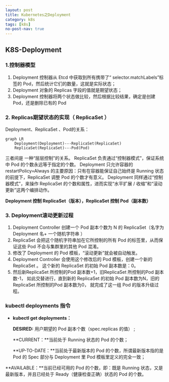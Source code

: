 ```yaml
---
layout: post
title: Kubernetes之Deployment
category: k8s
tags: [k8s]
no-post-nav: true
---
```


## K8S-Deployment



### 1.控制器模型

1. Deployment 控制器从 Etcd 中获取到所有携带了“ selector.matchLabels”标签的 Pod，然后统计它们的数量，这就是实际状态；
2. Deployment 对象的 Replicas 字段的值就是期望状态；
3.  Deployment 控制器将两个状态做比较，然后根据比较结果，确定是创建 Pod，还是删除已有的 Pod 







### 2. Replicas期望状态的实现（ ReplicaSet ）

Deployment、ReplicaSet 、Pod的关系：



```mermaid
graph LR
	Deployment(Deployment)---ReplicaSet(ReplicaSet)
	ReplicaSet(ReplicaSet)---Pod(Pod)
```

三者间是 一种“层层控制”的关系。 ReplicaSet 负责通过“控制器模式”，保证系统中 Pod 的个数永远等于指定的个数。 Deployment 只允许容器的 restartPolicy=Always 的主要原因：只有在容器能保证自己始终是 Running 状态的前提下，ReplicaSet 调整 Pod 的个数才有意义。  Deployment 同样通过“控制器模式”，来操作 ReplicaSet 的个数和属性，进而实现“水平扩展 / 收缩”和“滚动更新”这两个编排动作。 



**Deployment 控制 ReplicaSet（版本），ReplicaSet 控制 Pod（副本数）** 



### 3. Deployment滚动更新过程

1.  Deployment Controller  创建一个 Pod 副本个数为 N 的 ReplicaSet（名字为 Deployment 名+ 一个随机字符串 ）
2.  ReplicaSet 会把这个随机字符串加在它所控制的所有 Pod 的标签里，从而保证这些 Pod 不会与集群里的其他 Pod 混淆。 
3.  修改了 Deployment 的 Pod 模板，“滚动更新”就会被自动触发。
4.  Deployment Controller 会使用这个修改后的 Pod 模板，创建一个新的 ReplicaSet 。 这个新的 ReplicaSet 的初始 Pod 副本数是：0。 
5.  然后新ReplicaSet 所控制的Pod 副本数+1，旧ReplicaSet 所控制的Pod 副本数-1， 如此交替进行，直到新的 ReplicaSet 的初始 Pod 副本数为N，旧的ReplicaSet 所控制的Pod 副本数为0， 就完成了这一组 Pod 的版本升级过程。 











###  kubectl   deployments  指令

-  **kubectl get deployments：**

   **DESIRED:**  用户期望的 Pod 副本个数（spec.replicas 的值） ;

   **CURRENT：**当前处于 Running 状态的 Pod 的个数；

   **UP-TO-DATE：**当前处于最新版本的 Pod 的个数，所谓最新版本指的是 Pod 的 Spec 部分与 Deployment 里 Pod 模板里定义的完全一致；

  **AVAILABLE：**当前已经可用的 Pod 的个数，即：既是 Running 状态，又是最新版本，并且已经处于 Ready（健康检查正确）状态的 Pod 的个数。
